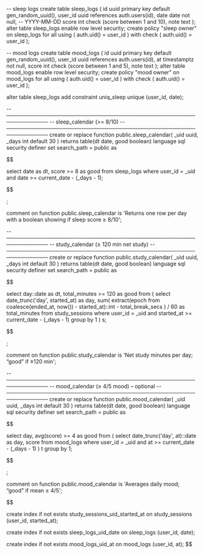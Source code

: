 -- sleep logs
create table sleep_logs (
id uuid primary key default gen_random_uuid(),
user_id uuid references auth.users(id),
date date not null, -- YYYY-MM-DD
score int check (score between 1 and 10),
note text
);
alter table sleep_logs enable row level security;
create policy "sleep owner" on sleep_logs
for all using ( auth.uid() = user_id ) with check ( auth.uid() = user_id );

-- mood logs
create table mood_logs (
id uuid primary key default gen_random_uuid(),
user_id uuid references auth.users(id),
at timestamptz not null,
score int check (score between 1 and 5),
note text
);
alter table mood_logs enable row level security;
create policy "mood owner" on mood_logs
for all using ( auth.uid() = user_id ) with check ( auth.uid() = user_id );

alter table sleep_logs add constraint uniq_sleep unique (user_id, date);

-- ─────────────────────────────────────────────────────────────
-- sleep_calendar (>= 8/10)
-- ─────────────────────────────────────────────────────────────
create or replace function public.sleep_calendar(
\_uid uuid,
\_days int default 30
)
returns table(dt date, good boolean)
language sql
security definer
set search_path = public
as

$$

select
date as dt,
score >= 8 as good
from sleep_logs
where user_id = \_uid
and date >= current_date - (\_days - 1);


$$

;

comment on function public.sleep_calendar is
'Returns one row per day with a boolean showing if sleep score ≥ 8/10';

-- ─────────────────────────────────────────────────────────────
-- study_calendar (≥ 120 min net study)
-- ─────────────────────────────────────────────────────────────
create or replace function public.study_calendar(
\_uid uuid,
\_days int default 30
)
returns table(dt date, good boolean)
language sql
security definer
set search_path = public
as

$$

select
day::date as dt,
total_minutes >= 120 as good
from (
select
date_trunc('day', started_at) as day,
sum( extract(epoch from coalesce(ended_at, now()) - started_at)::int - total_break_secs ) / 60 as total_minutes
from study_sessions
where user_id = \_uid
and started_at >= current_date - (\_days - 1)
group by 1
) s;


$$

;

comment on function public.study_calendar is
'Net study minutes per day; “good” if ≥120 min';

-- ─────────────────────────────────────────────────────────────
-- mood_calendar (≥ 4/5 mood) – optional
-- ─────────────────────────────────────────────────────────────
create or replace function public.mood_calendar(
\_uid uuid,
\_days int default 30
)
returns table(dt date, good boolean)
language sql
security definer
set search_path = public
as

$$

select
day,
avg(score) >= 4 as good
from (
select
date_trunc('day', at)::date as day,
score
from mood_logs
where user_id = \_uid
and at >= current_date - (\_days - 1)
) t
group by 1;


$$

;

comment on function public.mood_calendar is
'Averages daily mood; “good” if mean ≥ 4/5';

$$

create index if not exists study_sessions_uid_started_at
  on study_sessions (user_id, started_at);

create index if not exists sleep_logs_uid_date
  on sleep_logs (user_id, date);

create index if not exists mood_logs_uid_at
  on mood_logs (user_id, at);
$$
